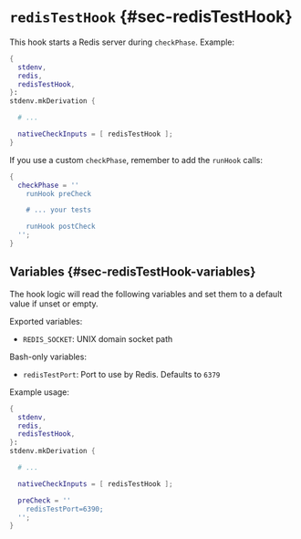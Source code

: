 
# `redisTestHook` {#sec-redisTestHook}

This hook starts a Redis server during `checkPhase`. Example:

```nix
{
  stdenv,
  redis,
  redisTestHook,
}:
stdenv.mkDerivation {

  # ...

  nativeCheckInputs = [ redisTestHook ];
}
```

If you use a custom `checkPhase`, remember to add the `runHook` calls:
```nix
{
  checkPhase = ''
    runHook preCheck

    # ... your tests

    runHook postCheck
  '';
}
```

## Variables {#sec-redisTestHook-variables}

The hook logic will read the following variables and set them to a default value if unset or empty.

Exported variables:

- `REDIS_SOCKET`: UNIX domain socket path

Bash-only variables:

- `redisTestPort`: Port to use by Redis. Defaults to `6379`

Example usage:

```nix
{
  stdenv,
  redis,
  redisTestHook,
}:
stdenv.mkDerivation {

  # ...

  nativeCheckInputs = [ redisTestHook ];

  preCheck = ''
    redisTestPort=6390;
  '';
}
```
